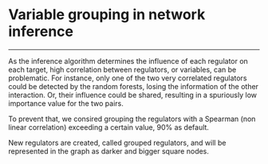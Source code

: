 # Variable grouping in network inference

---

As the inference algorithm determines the influence of each regulator on each target, high correlation between regulators, or variables, can be problematic.
For instance, only one of the two very correlated regulators could be detected by the random forests, losing the information of the other interaction.
Or, their influence could be shared, resulting in a spuriously low importance value for the two pairs.

To prevent that, we consired grouping the regulators with a Spearman (non linear correlation) exceeding a certain value, 90% as default.

New regulators are created, called grouped regulators, and will be represented in the graph as darker and bigger square nodes.